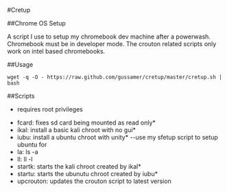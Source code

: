 #Cretup

##Chrome OS Setup

A script I use to setup my chromebook dev machine after a powerwash.
Chromebook must be in developer mode.
The crouton related scripts only work on intel based chromebooks.

##Usage

```
wget -q -O - https://raw.github.com/gussamer/cretup/master/cretup.sh | bash
```

##Scripts

* requires root privileges

- fcard: fixes sd card being mounted as read only*
- ikal: install a basic kali chroot with no gui*
- iubu: install a ubuntu chroot with unity*
--use my sfetup script to setup ubuntu for 
- la: ls -a
- ll: ll -l
- startk: starts the kali chroot created by ikal*
- startu: starts the ubunutu chroot created by iubu*
- upcrouton: updates the crouton script to latest version
